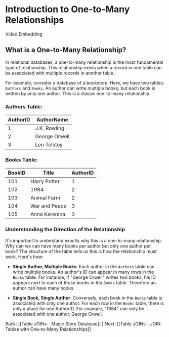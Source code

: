 # Introduction to One-to-Many Relationships

Video Embedding

## What is a One-to-Many Relationship?

In relational databases, a one-to-many relationship is the most fundamental type of relationship. This relationship exists when a record in one table can be associated with multiple records in another table.

For example, consider a database of a bookstore. Here, we have two tables: `Authors` and `Books`. An author can write multiple books, but each book is written by only one author. This is a classic one-to-many relationship.

### Authors Table:
|AuthorID|AuthorName|
|---|---|
|1|J.K. Rowling|
|2|George Orwell|
|3|Leo Tolstoy|
### Books Table:
|BookID|Title|AuthorID|
|---|---|---|
|101|Harry Potter|1|
|102|1984|2|
|103|Animal Farm|2|
|104|War and Peace|3|
|105|Anna Karenina|3|
### Understanding the Direction of the Relationship

It's important to understand exactly why this is a one-to-many relationship. Why can we can have many books per author but only one author per book? The structure of the table tells us this is how the relationship must work. Here's how:

- **Single Author, Multiple Books**: Each author in the `Authors` table can write multiple books. An author's ID can appear in many rows in the `Books` table. For instance, if "George Orwell" writes two books, his ID appears next to each of those books in the `Books` table. Therefore an author can have many books.

- **Single Book, Single Author**: Conversely, each book in the `Books` table is associated with only one author. For each row in the `Books` table, there is only a place for one AuthorID. For example, "1984" can only be associated with one author, George Orwell.


Back: [[Table JOINs - Magic Store Database]] | Next: [[Table JOINs - JOIN Tables with One-to-Many Relationships]]